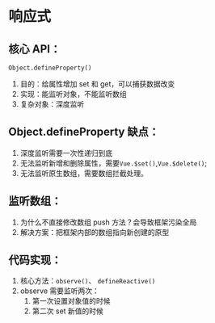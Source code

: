 # 响应式

## 核心 API：

`Object.defineProperty()`

1. 目的：给属性增加 set 和 get，可以捕获数据改变
2. 实现：能监听对象，不能监听数组
3. 复杂对象：深度监听

## Object.defineProperty 缺点：

1. 深度监听需要一次性递归到底
2. 无法监听新增和删除属性，需要`Vue.$set()`,`Vue.$delete()`;
3. 无法监听原生数组，需要数组拦截处理。

## 监听数组：

1. 为什么不直接修改数组 push 方法？会导致框架污染全局
2. 解决方案：把框架内部的数组指向新创建的原型

## 代码实现：

1. 核心方法：`observe()`、 `defineReactive()`
2. observe 需要监听两次：
   1. 第一次设置对象值的时候
   2. 第二次 set 新值的时候
